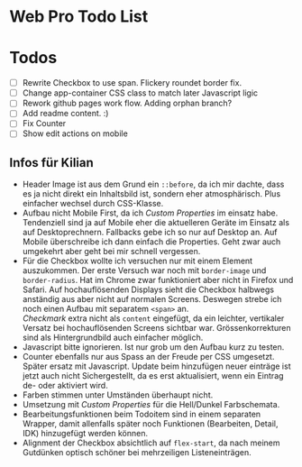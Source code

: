 Web Pro Todo List
=================

# Todos

- [ ] Rewrite Checkbox to use span. Flickery roundet border fix.
- [ ] Change app-container CSS class to match later Javascript ligic
- [ ] Rework github pages work flow. Adding orphan branch?
- [ ] Add readme content. :)
- [ ] Fix Counter
- [ ] Show edit actions on mobile

## Infos für Kilian

- Header Image ist aus dem Grund ein `::before`, da ich mir dachte, dass es ja
  nicht direkt ein Inhaltsbild ist, sondern eher atmosphärisch. Plus einfacher
  wechsel durch CSS-Klasse.
- Aufbau nicht Mobile First, da ich _Custom Properties_ im einsatz habe.
  Tendenziell sind ja auf Mobile eher die aktuelleren Geräte im Einsatz als auf
  Desktoprechnern. Fallbacks gebe ich so nur auf Desktop an. Auf Mobile
  überschreibe ich dann einfach die Properties. Geht zwar auch umgekehrt aber
  geht bei mir schnell vergessen.
- Für die Checkbox wollte ich versuchen nur mit einem Element auszukommen. Der
  erste Versuch war noch mit `border-image` und `border-radius`. Hat im Chrome
  zwar funktioniert aber nicht in Firefox und Safari. Auf hochauflösenden
  Displays sieht die Checkbox halbwegs anständig aus aber nicht auf normalen
  Screens. Deswegen strebe ich noch einen Aufbau mit separatem `<span>` an.\
  _Checkmark_ extra nicht als `content` eingefügt, da ein leichter, vertikaler
  Versatz bei hochauflösenden Screens sichtbar war. Grössenkorrekturen sind als
  Hintergrundbild auch einfacher möglich.
- Javascript bitte ignorieren. Ist nur grob um den Aufbau kurz zu testen.
- Counter ebenfalls nur aus Spass an der Freude per CSS umgesetzt. Später ersatz
  mit Javascript. Update beim hinzufügen neuer einträge ist jetzt auch nicht
  Sichergestellt, da es erst aktualisiert, wenn ein Eintrag de- oder aktiviert
  wird.
- Farben stimmen unter Umständen überhaupt nicht.
- Umsetzung mit _Custom Properties_ für die Hell/Dunkel Farbschemata.
- Bearbeitungsfunktionen beim Todoitem sind in einem separaten Wrapper, damit
  allenfalls später noch Funktionen (Bearbeiten, Detail, IDK) hinzugefügt werden
  können.
- Alignment der Checkbox absichtlich auf `flex-start`, da nach meinem Gutdünken
  optisch schöner bei mehrzeiligen Listeneinträgen.
